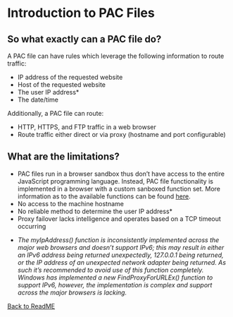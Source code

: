 # Introduction to PAC Files

## So what exactly can a PAC file do?
A PAC file can have rules which leverage the following information to route traffic:
- IP address of the requested website
- Host of the requested website
- The user IP address*
- The date/time


Additionally, a PAC file can route:

- HTTP, HTTPS, and FTP traffic in a web browser
- Route traffic either direct or via proxy (hostname and port configurable)


## What are the limitations?

- PAC files run in a browser sandbox thus don’t have access to the entire JavaScript programming language. Instead, PAC file functionality is implemented in a browser with a custom sanboxed function set. More information as to the available functions can be found [here](https://github.com/mdries-zs/findproxyforurl/blob/main/Pac_File_Coding/Pac_Functions.md).
- No access to the machine hostname
- No reliable method to determine the user IP address*
- Proxy failover lacks intelligence and operates based on a TCP timeout occurring

* *The myIpAddress() function is inconsistently implemented across the major web browsers and doesn’t support IPv6; this may result in either an IPv6 address being returned unexpectedly, 127.0.0.1 being returned, or the IP address of an unexpected network adapter being returned. As such it’s recommended to avoid use of this function completely. Windows has implemented a new FindProxyForURLEx() function to support IPv6, however, the implementation is complex and support across the major browsers is lacking.*

[Back to ReadME](https://github.com/mdries-zs/findproxyforurl/blob/main/README.md)
